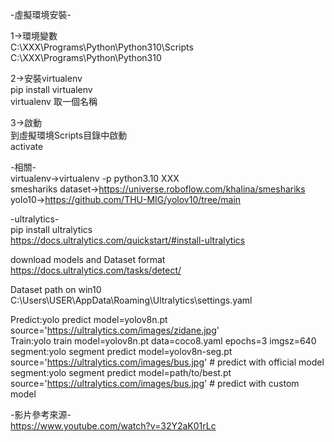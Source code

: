 -虛擬環境安裝-  
 
1->環境變數  
C:\XXX\Programs\Python\Python310\Scripts  
C:\XXX\Programs\Python\Python310  
  
2->安裝virtualenv  
pip install virtualenv  
virtualenv 取一個名稱  
  
3->啟動  
到虛擬環境Scripts目錄中啟動  
activate  



-相關-  
virtualenv->virtualenv -p python3.10 XXX  
smeshariks dataset->https://universe.roboflow.com/khalina/smeshariks  
yolo10->https://github.com/THU-MIG/yolov10/tree/main  

-ultralytics-  
pip install ultralytics  
https://docs.ultralytics.com/quickstart/#install-ultralytics

download models and Dataset format  
https://docs.ultralytics.com/tasks/detect/  

Dataset path on win10
C:\Users\USER\AppData\Roaming\Ultralytics\settings.yaml  

Predict:yolo predict model=yolov8n.pt source='https://ultralytics.com/images/zidane.jpg'  
Train:yolo train model=yolov8n.pt data=coco8.yaml epochs=3 imgsz=640  
segment:yolo segment predict model=yolov8n-seg.pt source='https://ultralytics.com/images/bus.jpg'  # predict with official model  
segment:yolo segment predict model=path/to/best.pt source='https://ultralytics.com/images/bus.jpg'  # predict with custom model  


-影片參考來源-  
https://www.youtube.com/watch?v=32Y2aK01rLc


